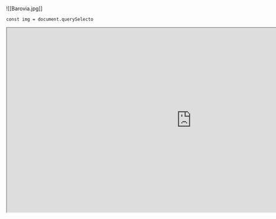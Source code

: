 ![[Barovia.jpg]]
```dataviewjs
const img = document.querySelecto
```


<iframe src="https://docs.google.com/spreadsheets/d/1hK02vNriPsrQUSYIpVw9nCFQPhibD0IGNdPDosubu34/edit?usp=sharing" width=1000 height=500></iframe>

